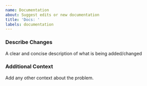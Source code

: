 ```yaml
---
name: Documentation
about: Suggest edits or new documentation
title: 'Docs: '
labels: documentation
---
```

### Describe Changes
A clear and concise description of what is being added/changed

### Additional Context
Add any other context about the problem.
